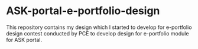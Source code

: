 # ASK-portal-e-portfolio-design
This repository contains my design which I started to develop for e-portfolio design contest conducted by PCE to develop design for e-portfolio module for ASK portal.
